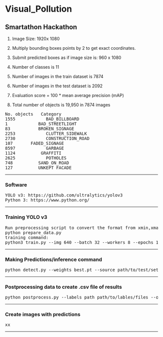 # Visual_Pollution
## Smartathon Hackathon

1. Image Size: 1920x 1080

2. Multiply bounding boxes points by 2 to get exact coordinates.

3. Submit predicted boxes as if image size is:  960 x 1080

4. Number of classes is 11
   
5. Number of images in the train dataset is 7874 

6. Number of images in the test dataset is 2092

7. Evaluation score = 100 * mean average precision (mAP)

8. Total number of objects is 19,950 in 7874 images

<pre>
No. objects	  Category 
1555	        BAD_BILLBOARD 
1		     BAD_STREETLIGHT 
83		     BROKEN_SIGNAGE 
2253	        CLUTTER_SIDEWALK
2730	        CONSTRUCTION_ROAD
107		  FADED_SIGNAGE
8597	        GARBAGE 
1124		  GRAFFITI 
2625	        POTHOLES 
748		     SAND_ON_ROAD 
127		     UNKEPT_FACADE
</pre>

---
### Software
<pre>
YOLO v3: https://github.com/ultralytics/yolov3 
Python 3: https://www.python.org/
</pre>
---
### Training YOLO v3
<pre>
Run preprocessing script to convert the format from xmin,xmax,ymin,ymax to yolo format by running:
python prepare_data.py
training command:
python3 train.py --img 640 --batch 32 --workers 8 --epochs 150 --data hackaton.yaml --weights yolov3.pt --device gpu_no
</pre>
---
### Making Predictions/inference command
<pre>
python detect.py --weights best.pt --source path/to/test/set/ --device gpu_no --save-txt --conf-thres 0.05 --iou-thres 0.30
</pre>
---
### Postprocessing data to create .csv file of results
<pre>
python postprocess.py --labels_path path/to/lables/files --output_file result_file.csv --test_path path/to/test.csv
</pre>
---
### Create images with predictions
<pre>
xx
</pre>
---


